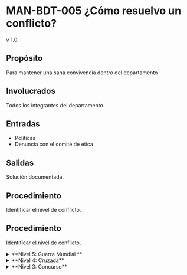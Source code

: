 # MAN-BDT-005 ¿Cómo resuelvo un conflicto?

v 1.0

## Propósito

Para mantener una sana convivencia dentro del departamento

## Involucrados

Todos los integrantes del departamento.

## Entradas

<ul>
<li>Políticas</li>
<li>Denuncia con el comité de ética</li>
</ul>

## Salidas

Solución documentada.


## Procedimiento

Identificar el nivel de conflicto.


## Procedimiento

Identificar el nivel de conflicto.

<details>
<summary>
**Nivel 5: Guerra Mundial **
</summary>

Este es el nivel más alto de conflicto. La mentalidad principal es “ganar a toda costa”, y hay violencia física, mental y/o psicológica.

En este nivel de conflicto se debe de actuar conscientemente importante hacer lo que sea necesario para prevenir que las personas se lastimen unas a otras, sin poner en riesgo tu integridad.

Algunas recomendaciones son:
<ul>
<li>Separar a las personas involucradas físicamente, si es seguro hacerlo.</li>
<li>Alertar a las personas, en voz alta, que estás llamando a seguridad.</li>
<li>Si es posible, desactiva la situación distrayendo a las partes en conflicto.</li>
</ul>

Si logras que las personas se separen, llévalas a espacios separados hasta que se calmen, y en ese momento, plantea el diálogo como una solución.

De acceder a una sesión de diálogo, busca un mediador y espacio neutral para garantizar la comodidad de ambas partes. Se recomienda leer la información de los demás niveles para otras estrategias.

</details>

<details>
<summary>
**Nivel 4: Cruzada**
</summary>

En este nivel, las partes pueden creer que la otra nunca cambiará, por lo que no vale la pena hablar con ellas. Puede haber un deseo de involucrar a más personas para la causa personal.

Para este nivel de conflicto, establece estructuras de seguridad para disminuir el nivel de conflictos a través de la diplomacia, pensamientos constructivos del otro grupo, empatía y negociaciones.

Algunas recomendaciones son:
<ul>
<li>Facilitar la comunicación entre las partes en conflicto.</li>
<li>Proporcionar un espacio seguro para que las partes expresen sus preocupaciones y sentimientos.</li>
<li>Utilizar técnicas de mediación para ayudar a las partes a llegar a un acuerdo.</li>
<li> Buscar puntos o intereses en común, que hagan que la división ceda</li>
<li> Hacer preguntas que generen empatía entre ambas partes, por ejemplo: __¿Qué consideras que la otra persona hace bien?, ¿Qué crees que la otra persona piensa de ti?, __ </li>
</ul>

</details>

<details>
<summary>
**Nivel 3: Concurso**
</summary>

En este nivel, el lenguaje se distorsiona y los problemas reales se pierden. De modo que se puede comenzar a personalizar el conflicto, centrándose en las personas en lugar de los problemas.

Algunas recomendaciones son:
<ul>
<li>Negociar cuando el objeto de conflicto se puede dividir y no se comprometen los valores de cada parte.</li>
<li>Identificar los intereses de cada parte.</li>
<li>Buscar soluciones que satisfagan los intereses de todas las partes.</li>
<li>Llamar a una persona que tome una postura neutral para facilitar la discusión, si es necesario.</li>
<li> Establecer la situación de manera objetiva</li>
</ul>

</summary>

<details>
<summary>
**Nivel 2: Desacuerdo**
</summary>

Aquí, las personas pueden comenzar a atender al ego y tomar una postura defensiva en lugar de trabajar juntas para resolverlos.

Algunas recomendaciones son:
<ul>
<li>Empodera al otro para resolver el problema</li>
<li>Crea seguridad en el equipo a través de acciones que restablezcan el sentimiento de seguridad, por ejemplo: juegos y actividades de integración que fortalezcan el sentido de pertenencia y fortalezcan los valores del equipo.</li>
<li>Proporcionar formación y recursos para ayudar a las partes a resolver sus propios conflictos.</li>
<li>Crear oportunidades para la interacción positiva y la construcción de relaciones.</li>
<li>Reconocer y recompensar el comportamiento cooperativo.</li>
</ul>

</details>

<details>
<summary>
**Nivel 1: Problema a resolver**
</summary>
Este es el nivel más bajo de conflicto, donde los miembros del equipo se involucran en el conflicto de manera abierta y constructiva y buscan entender las perspectivas de los demás para encontrar una solución en conjunto.

Algunas recomendaciones son:
<ul>
<li>Buscar una solución en la que ambas partes resulten ganadoras.</li>
<li>Facilitar la comunicación abierta y honesta.</li>
<li>Animar a las partes a compartir sus perspectivas y a escuchar las de los demás.</li>
<li>Trabajar juntos para encontrar una solución que satisfaga a todas las partes.</li>
<li>Tomar una decisión basada en el consenso, escuchando a todos los involucrados hasta llegar a algo en el que todos estén de acuerdo.</li>
</ul>

</details>



## Control de cambios

| Versión | Cambio                 | Autor del cambio | Aprobado por | Fecha de cambio |
| ------- | ---------------------- | ---------------- | ------------ | --------------- |
| v 1.0 | Creación del Manual | Damariz Licea, David Langarica         |       | 04/03/2024      |
